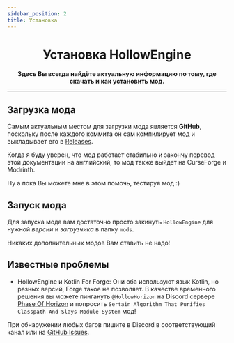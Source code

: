```yaml
---
sidebar_position: 2
title: Установка
---
```


<div align="center">

# Установка HollowEngine

**Здесь Вы всегда найдёте актуальную информацию по тому, где скачать и как установить мод.**

<TitleImg id='download' />

---

</div>

## Загрузка мода

Самым актуальным местом для загрузки мода является **GitHub**, поскольку после каждого коммита он сам компилирует мод и выкладывает его в [Releases](https://github.com/HollowHorizon/HollowEngine/releases).

Когда я буду уверен, что мод работает стабильно и закончу перевод этой документации на английский, то мод также выйдет на CurseForge и Modrinth.

Ну а пока Вы можете мне в этом помочь, тестируя мод :)

## Запуск мода

Для запуска мода вам достаточно просто закинуть `HollowEngine` для нужной _версии_ и _загрузчика_ в папку `mods`.

Никаких дополнительных модов Вам ставить не надо!

## Известные проблемы

- HollowEngine и Kotlin For Forge: Они оба используют язык Kotlin, но разных версий, Forge такое не позволяет. В качестве временного решения вы можете пингануть `@HollowHorizon` на Discord сервере [Phase Of Horizon](https://discord.gg/qKpPhkwGCY) и попросить `Sertain Algorithm That Purifies Classpath And Slays Module System` мод!

При обнаружении любых багов пишите в Discord в соответствующий канал или на [GitHub Issues](https://github.com/HollowHorizon/HollowEngine/issues).